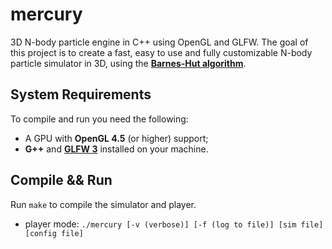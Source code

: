 # mercury
3D N-body particle engine in C++ using OpenGL and GLFW.
The goal of this project is to create a fast, easy to use and fully customizable N-body particle simulator in 3D, using the [**Barnes-Hut algorithm**](http://arborjs.org/docs/barnes-hut).

## System Requirements
To compile and run you need the following:
- A GPU with **OpenGL 4.5** (or higher) support;
- **G++** and [**GLFW 3**](https://stackoverflow.com/questions/17768008/how-to-build-install-glfw-3-and-use-it-in-a-linux-project) installed on your machine.

## Compile && Run
Run `make` to compile the simulator and player.
- player mode: `./mercury [-v (verbose)] [-f (log to file)] [sim file] [config file]`
